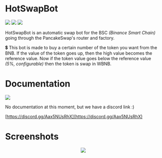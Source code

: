 # HotSwapBot
<img src="https://img.shields.io/travis/com/pi-bouf/Hot-Swap-Bot?style=for-the-badge">
<img src="https://img.shields.io/github/commit-activity/m/Pi-Bouf/Hot-Swap-Bot?style=for-the-badge">
<img src="https://img.shields.io/github/languages/code-size/Pi-Bouf/Hot-Swap-Bot?style=for-the-badge">


HotSwapBot is an automatic swap bot for the BSC _(Binance Smart Chain)_ going through the PancakeSwap's router and factory.

💲 This bot is made to buy a certain number of the token you want from the BNB. If the value of the token goes up, then the high value becomes the 
reference value. Now if the token value goes below the reference value _(5%, configurable)_ then the token is swap in WBNB.


# Documentation
<img src="https://i.imgur.com/l9cLtJ3.png">

No documentation at this moment, but we have a discord link :)


[https://discord.gg/Aax5NUsRhX](https://discord.gg/Aax5NUsRhX)

# Screenshots
<center><img src="https://i.imgur.com/2vHYGid.png"></center>
